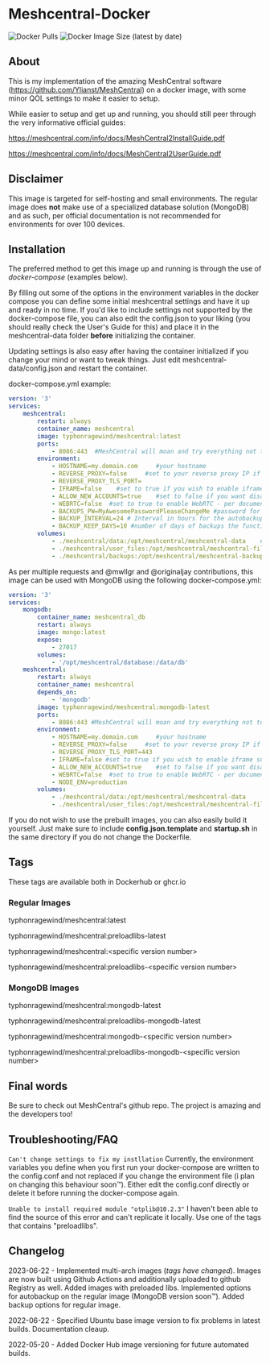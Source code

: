 # Meshcentral-Docker
![Docker Pulls](https://img.shields.io/docker/pulls/typhonragewind/meshcentral?style=flat-square)
![Docker Image Size (latest by date)](https://img.shields.io/docker/image-size/typhonragewind/meshcentral?style=flat-square)

## About
This is my implementation of the amazing MeshCentral software (https://github.com/Ylianst/MeshCentral) on a docker image, with some minor QOL settings to make it easier to setup.

While easier to setup and get up and running, you should still peer through the very informative official guides:

https://meshcentral.com/info/docs/MeshCentral2InstallGuide.pdf

https://meshcentral.com/info/docs/MeshCentral2UserGuide.pdf

## Disclaimer

This image is targeted for self-hosting and small environments. The regular image does **not** make use of a specialized database solution (MongoDB) and as such, per official documentation is not recommended for environments for over 100 devices.

## Installation

The preferred method to get this image up and running is through the use of *docker-compose* (examples below).

By filling out some of the options in the environment variables in the docker compose you can define some initial meshcentral settings and have it up and ready in no time. If you'd like to include settings not supported by the docker-compose file, you can also edit the config.json to your liking (you should really check the User's Guide for this) and place it in the meshcentral-data folder **before** initializing the container.

Updating settings is also easy after having the container initialized if you change your mind or want to tweak things. Just edit meshcentral-data/config.json and restart the container.

docker-compose.yml example:
```yaml
version: '3'
services:
    meshcentral:
        restart: always
        container_name: meshcentral
        image: typhonragewind/meshcentral:latest
        ports:
            - 8086:443  #MeshCentral will moan and try everything not to use port 80, but you can also use it if you so desire, just change the config.json according to your needs
        environment:
            - HOSTNAME=my.domain.com     #your hostname
            - REVERSE_PROXY=false     #set to your reverse proxy IP if you want to put meshcentral behind a reverse proxy
            - REVERSE_PROXY_TLS_PORT=
            - IFRAME=false    #set to true if you wish to enable iframe support
            - ALLOW_NEW_ACCOUNTS=true    #set to false if you want disable self-service creation of new accounts besides the first (admin)
            - WEBRTC=false  #set to true to enable WebRTC - per documentation it is not officially released with meshcentral, but is solid enough to work with. Use with caution
            - BACKUPS_PW=MyAwesomePasswordPleaseChangeMe #password for the autobackup function
            - BACKUP_INTERVAL=24 # Interval in hours for the autobackup function
            - BACKUP_KEEP_DAYS=10 #number of days of backups the function keeps
        volumes:
            - ./meshcentral/data:/opt/meshcentral/meshcentral-data    #config.json and other important files live here. A must for data persistence
            - ./meshcentral/user_files:/opt/meshcentral/meshcentral-files    #where file uploads for users live
            - ./meshcentral/backups:/opt/meshcentral/meshcentral-backups     #Backups location
```

As per multiple requests and @mwllgr and @originaljay contributions, this image can be used with MongoDB using the following docker-compose.yml:

```yaml
version: '3'
services:
    mongodb:
        container_name: meshcentral_db
        restart: always
        image: mongo:latest
        expose:
            - 27017
        volumes:
            - '/opt/meshcentral/database:/data/db'
    meshcentral:
        restart: always
        container_name: meshcentral
        depends_on:
            - 'mongodb'
        image: typhonragewind/meshcentral:mongodb-latest
        ports:
            - 8086:443 #MeshCentral will moan and try everything not to use port 80, but you can also use it if you so desire, just change the config.json according to your needs
        environment:
            - HOSTNAME=my.domain.com     #your hostname
            - REVERSE_PROXY=false     #set to your reverse proxy IP if you want to put meshcentral behind a reverse proxy
            - REVERSE_PROXY_TLS_PORT=443
            - IFRAME=false #set to true if you wish to enable iframe support
            - ALLOW_NEW_ACCOUNTS=true    #set to false if you want disable self-service creation of new accounts besides the first (admin)
            - WEBRTC=false  #set to true to enable WebRTC - per documentation it is not officially released with meshcentral, but is solid enough to work with. Use with caution
            - NODE_ENV=production
        volumes:
            - ./meshcentral/data:/opt/meshcentral/meshcentral-data
            - ./meshcentral/user_files:/opt/meshcentral/meshcentral-files
```

If you do not wish to use the prebuilt images, you can also easily build it yourself. Just make sure to include **config.json.template** and **startup.sh** in the same directory if you do not change the Dockerfile.


## Tags

These tags are available both in Dockerhub or ghcr.io

### Regular Images
typhonragewind/meshcentral:latest

typhonragewind/meshcentral:preloadlibs-latest

typhonragewind/meshcentral:\<specific version number\>

typhonragewind/meshcentral:preloadlibs-\<specific version number\>

### MongoDB Images
typhonragewind/meshcentral:mongodb-latest

typhonragewind/meshcentral:preloadlibs-mongodb-latest

typhonragewind/meshcentral:mongodb-\<specific version number>

typhonragewind/meshcentral:preloadlibs-mongodb-\<specific version number\>



## Final words

Be sure to check out MeshCentral's github repo. The project is amazing and the developers too!

## Troubleshooting/FAQ
```Can't change settings to fix my instllation```
Currently, the environment variables you define when you first run your docker-compose are written to the config.conf and not replaced if you change the environment file (i plan on changing this behaviour soon:tm:). Either edit the config.conf directly or delete it before running the docker-compose again. 

```Unable to install required module "otplib@10.2.3"```
I haven't been able to find the source of this error and can't replicate it locally. Use one of the tags that contains "preloadlibs".

## Changelog
2023-06-22 - Implemented multi-arch images (*tags have changed*). Images are now built using Github Actions and additionally uploaded to github Registry as well. Added images with preloaded libs. Implemented options for autobackup on the regular image (MongoDB version soon:tm:). Added backup options for regular image.

2022-06-22 - Specified Ubuntu base image version to fix problems in latest builds. Documentation cleaup.

2022-05-20 - Added Docker Hub image versioning for future automated builds.
